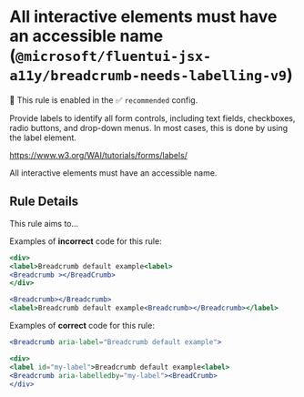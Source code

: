 # All interactive elements must have an accessible name (`@microsoft/fluentui-jsx-a11y/breadcrumb-needs-labelling-v9`)

💼 This rule is enabled in the ✅ `recommended` config.

<!-- end auto-generated rule header -->

Provide labels to identify all form controls, including text fields, checkboxes, radio buttons, and drop-down menus. In most cases, this is done by using the label element.

<https://www.w3.org/WAI/tutorials/forms/labels/>

All interactive elements must have an accessible name.

## Rule Details

This rule aims to...

Examples of **incorrect** code for this rule:

```jsx
<div>
<label>Breadcrumb default example<label>
<Breadcrumb ></BreadCrumb>
</div>
```

```jsx
<Breadcrumb></Breadcrumb>
<label>Breadcrumb default example<Breadcrumb></Breadcrumb></label>
```

Examples of **correct** code for this rule:

```jsx
<Breadcrumb aria-label="Breadcrumb default example">
```

```jsx
<div>
<label id="my-label">Breadcrumb default example<label>
<Breadcrumb aria-labelledby="my-label"><BreadCrumb>
</div>
```

